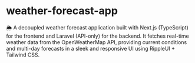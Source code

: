 # weather-forecast-app
🌦️ A decoupled weather forecast application built with Next.js (TypeScript) for the frontend and Laravel (API-only) for the backend. It fetches real-time weather data from the OpenWeatherMap API, providing current conditions and multi-day forecasts in a sleek and responsive UI using RippleUI + Tailwind CSS.
